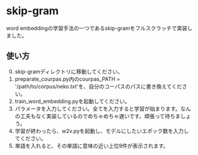 # skip-gram
word embeddingの学習手法の一つであるskip-gramをフルスクラッチで実装しました。

## 使い方
  0. skip-gramディレクトリに移動してください。
  1. preparate_courpas.py内のcourpas_PATH = '/path/to/corpus/neko.txt'を、自分のコーパスのパスに書き換えてください。
  2. train_word_embedding.pyを起動してください。
  3. パラメータを入力してください。全てを入力すると学習が始まります。なんの工夫もなく実装しているのでめちゃめちゃ遅いです。頑張って待ちましょう。
  4. 学習が終わったら、w2v.pyを起動し、モデルにしたいエポック数を入力してください。
  5. 単語を入れると、その単語に意味の近い上位9件が表示されます。
  
